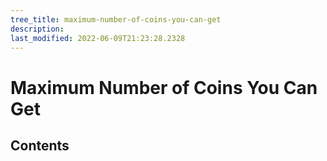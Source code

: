 ```yaml
---
tree_title: maximum-number-of-coins-you-can-get
description: 
last_modified: 2022-06-09T21:23:28.2328
---
```


# Maximum Number of Coins You Can Get

## Contents
